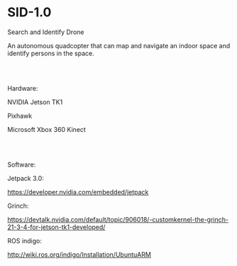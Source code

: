 # SID-1.0
Search and Identify Drone

An autonomous quadcopter that can map and navigate an indoor space and identify persons in the space.

<br/>
<br/>

Hardware:
  
  NVIDIA Jetson TK1
  
  Pixhawk
  
  Microsoft Xbox 360 Kinect

<br/>
<br/>

Software:

  Jetpack 3.0:
  
  https://developer.nvidia.com/embedded/jetpack
  
  Grinch:
  
  https://devtalk.nvidia.com/default/topic/906018/-customkernel-the-grinch-21-3-4-for-jetson-tk1-developed/
  
  ROS indigo:
  
  http://wiki.ros.org/indigo/Installation/UbuntuARM
  
